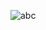 
![abc](https://user-images.githubusercontent.com/57360358/92128473-1ace4c80-ee0b-11ea-9d80-f27c3eaa08c6.jpg)
